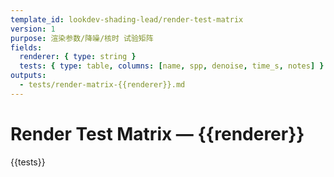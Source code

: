 ```yaml
---
template_id: lookdev-shading-lead/render-test-matrix
version: 1
purpose: 渲染参数/降噪/核时 试验矩阵
fields:
  renderer: { type: string }
  tests: { type: table, columns: [name, spp, denoise, time_s, notes] }
outputs:
  - tests/render-matrix-{{renderer}}.md
---
```


# Render Test Matrix — {{renderer}}

{{tests}}
